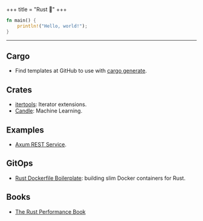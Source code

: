+++
title = "Rust 🦀"
+++

```rust
fn main() {
    println!("Hello, world!");
}
```
---

## Cargo
* Find templates at GitHub to use with [cargo generate](https://github.com/topics/cargo-generate).

## Crates
* [itertools](https://docs.rs/itertools/latest/itertools/): Iterator extensions.
* [Candle](https://github.com/huggingface/candle): Machine Learning.

## Examples
* [Axum REST Service](https://github.com/AleksandrNi/axum-rest-service).

## GitOps
* [Rust Dockerfile Boilerplate](https://peterprototypes.com/blog/rust-dockerfile-boilerplate/): building slim Docker containers for Rust.

## Books
* [The Rust Performance Book](https://nnethercote.github.io/perf-book/title-page.html#the-rust-performance-book)